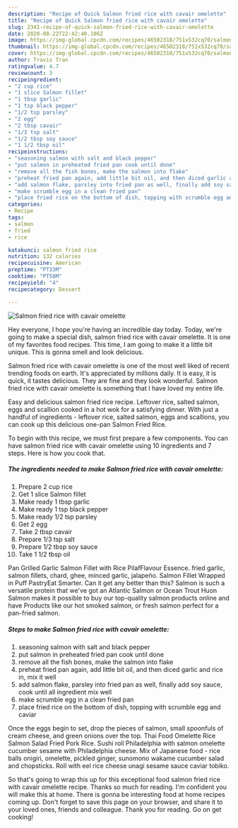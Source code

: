```yaml
---
description: "Recipe of Quick Salmon fried rice with cavair omelette"
title: "Recipe of Quick Salmon fried rice with cavair omelette"
slug: 2341-recipe-of-quick-salmon-fried-rice-with-cavair-omelette
date: 2020-08-22T22:42:40.106Z
image: https://img-global.cpcdn.com/recipes/46502318/751x532cq70/salmon-fried-rice-with-cavair-omelette-recipe-main-photo.jpg
thumbnail: https://img-global.cpcdn.com/recipes/46502318/751x532cq70/salmon-fried-rice-with-cavair-omelette-recipe-main-photo.jpg
cover: https://img-global.cpcdn.com/recipes/46502318/751x532cq70/salmon-fried-rice-with-cavair-omelette-recipe-main-photo.jpg
author: Travis Tran
ratingvalue: 4.7
reviewcount: 3
recipeingredient:
- "2 cup rice"
- "1 slice Salmon fillet"
- "1 tbsp garlic"
- "1 tsp black pepper"
- "1/2 tsp parsley"
- "2 egg"
- "2 tbsp cavair"
- "1/3 tsp salt"
- "1/2 tbsp soy sauce"
- "1 1/2 tbsp oil"
recipeinstructions:
- "seasoning salmon with salt and black pepper"
- "put salmon in preheated fried pan cook until done"
- "remove all the fish bones, make the salmon into flake"
- "preheat fried pan again, add little bit oil, and then diced garlic and rice in, mix it well"
- "add salmon flake, parsley into fried pan as well, finally add soy sauce, cook until all ingredient mix well"
- "make scrumble egg in a clean fried pan"
- "place fried rice on the bottom of dish, topping with scrumble egg and caviar"
categories:
- Recipe
tags:
- salmon
- fried
- rice

katakunci: salmon fried rice 
nutrition: 132 calories
recipecuisine: American
preptime: "PT33M"
cooktime: "PT58M"
recipeyield: "4"
recipecategory: Dessert

---
```



![Salmon fried rice with cavair omelette](https://img-global.cpcdn.com/recipes/46502318/751x532cq70/salmon-fried-rice-with-cavair-omelette-recipe-main-photo.jpg)

Hey everyone, I hope you're having an incredible day today. Today, we're going to make a special dish, salmon fried rice with cavair omelette. It is one of my favorites food recipes. This time, I am going to make it a little bit unique. This is gonna smell and look delicious.

Salmon fried rice with cavair omelette is one of the most well liked of recent trending foods on earth. It's appreciated by millions daily. It is easy, it is quick, it tastes delicious. They are fine and they look wonderful. Salmon fried rice with cavair omelette is something that I have loved my entire life.

Easy and delicious salmon fried rice recipe. Leftover rice, salted salmon, eggs and scallion cooked in a hot wok for a satisfying dinner. With just a handful of ingredients - leftover rice, salted salmon, eggs and scallions, you can cook up this delicious one-pan Salmon Fried Rice.


To begin with this recipe, we must first prepare a few components. You can have salmon fried rice with cavair omelette using 10 ingredients and 7 steps. Here is how you cook that.

<!--inarticleads1-->

##### The ingredients needed to make Salmon fried rice with cavair omelette:

1. Prepare 2 cup rice
1. Get 1 slice Salmon fillet
1. Make ready 1 tbsp garlic
1. Make ready 1 tsp black pepper
1. Make ready 1/2 tsp parsley
1. Get 2 egg
1. Take 2 tbsp cavair
1. Prepare 1/3 tsp salt
1. Prepare 1/2 tbsp soy sauce
1. Take 1 1/2 tbsp oil


Pan Grilled Garlic Salmon Fillet with Rice PilafFlavour Essence. fried garlic, salmon fillets, chard, ghee, minced garlic, jalapeño. Salmon Fillet Wrapped in Puff PastryEat Smarter. Can it get any better than this? Salmon is such a versatile protein that we&#39;ve got an Atlantic Salmon or Ocean Trout Huon Salmon makes it possible to buy our top-quality salmon products online and have Products like our hot smoked salmon, or fresh salmon perfect for a pan-fried salmon. 

<!--inarticleads2-->

##### Steps to make Salmon fried rice with cavair omelette:

1. seasoning salmon with salt and black pepper
1. put salmon in preheated fried pan cook until done
1. remove all the fish bones, make the salmon into flake
1. preheat fried pan again, add little bit oil, and then diced garlic and rice in, mix it well
1. add salmon flake, parsley into fried pan as well, finally add soy sauce, cook until all ingredient mix well
1. make scrumble egg in a clean fried pan
1. place fried rice on the bottom of dish, topping with scrumble egg and caviar


Once the eggs begin to set, drop the pieces of salmon, small spoonfuls of cream cheese, and green onions over the top. Thai Food Omelette Rice Salmon Salad Fried Pork Rice. Sushi roll Philadelphia with salmon omelette cucumber sesame with Philadelphia cheese. Mix of Japanese food - rice balls onigiri, omelette, pickled ginger, sunomono wakame cucumber salad and chopsticks. Roll with eel rice cheese unagi sesame sauce caviar tobiko. 

So that's going to wrap this up for this exceptional food salmon fried rice with cavair omelette recipe. Thanks so much for reading. I'm confident you will make this at home. There is gonna be interesting food at home recipes coming up. Don't forget to save this page on your browser, and share it to your loved ones, friends and colleague. Thank you for reading. Go on get cooking!
